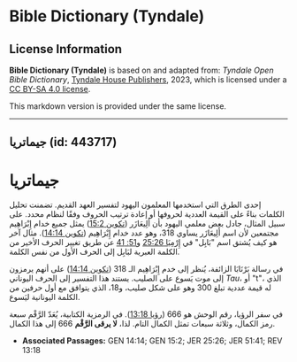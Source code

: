 # Bible Dictionary (Tyndale)

## License Information

**Bible Dictionary (Tyndale)** is based on and adapted from: _Tyndale Open Bible Dictionary_, [Tyndale House Publishers](https://tyndaleopenresources.com/), 2023, which is licensed under a [CC BY-SA 4.0 license](https://creativecommons.org/licenses/by-sa/4.0/legalcode.en).

This markdown version is provided under the same license.



--------------------------------

## جيماتريا (id: 443717)

جيماتريا
========

إحدى الطرق التي استخدمها المعلمون اليهود لتفسير العهد القديم. تضمنت تحليل الكلمات بناءً على القيمة العددية لحروفها أو إعادة ترتيب الحروف وفقًا لنظام محدد. على سبيل المثال، جادل بعض معلمي اليهود بأن أَلِيعَازَر ([تكوين 15:2](https://ref.ly/Gen15:2)) يمثل جميع خدام إِبْرَاهِيم مجتمعين لأن اسم أَلِيعَازَر يساوي 318، وهو عدد خدام إِبْرَاهِيم ([تكوين 14:14](https://ref.ly/Gen14:14)). مثال آخر هو كيف يُشتق اسم "بَابِل" في [إِرْمِيَا 25:26](https://ref.ly/Jer25:26) و[51: 41](https://ref.ly/Jer51:41) عن طريق تغيير الحرف الأخير من الكلمة العبرية لبَابِل إلى الحرف الأول من نفس الكلمة.

في رسالة بَرْنَابَا الزائفة، يُنظر إلى خدم إِبْرَاهِيم الـ 318 ([تكوين 14:14](https://ref.ly/Gen14:14)) على أنهم يرمزون إلى موت يَسوع على الصليب. يستند هذا التفسير إلى الحرف اليوناني *Tau*، أو "t"، الذي له قيمة عددية تبلغ 300 وهو على شكل صليب، و18، الذي يتوافق مع أول حرفين من الكلمة اليونانية ليَسوع.

في سفر الرؤيا، رقم الوحش هو 666 ([رؤيا 13:18](https://ref.ly/Rev13:18)). في الرمزية الكتابية، يُعَدّ الرَّقْم سبعة رمز الكمال، وثلاثة سبعات تمثل الكمال التام. لذا، **لا يرقى الرَّقْم** 666 إلى هذا الكمال.

* **Associated Passages:** GEN 14:14; GEN 15:2; JER 25:26; JER 51:41; REV 13:18


